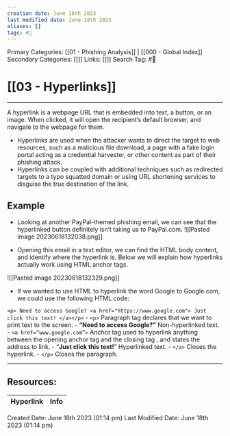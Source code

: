 ```yaml
---
creation date: June 18th 2023
last modified date: June 18th 2023
aliases: []
tags: #📖
---
```


Primary Categories: [[01 - Phishing Analysis]] | [[000 - Global Index]] 
Secondary Categories: [[]] 
Links: [[]] 
Search Tag: #📖  

# [[03 - Hyperlinks]]  
---

A hyperlink is a webpage URL that is embedded into text, a button, or an image. When clicked, it will open the recipient’s default browser, and navigate to the webpage for them.
- Hyperlinks are used when the attacker wants to direct the target to web resources, such as a malicious file download, a page with a fake login portal acting as a credential harvester, or other content as part of their phishing attack. 
- Hyperlinks can be coupled with additional techniques such as redirected targets to a typo squatted domain or using URL shortening services to disguise the true destination of the link.

## Example
- Looking at another PayPal-themed phishing email, we can see that the hyperlinked button definitely isn’t taking us to PayPal.com.
![[Pasted image 20230618132038.png]]

- Opening this email in a text editor, we can find the HTML body content, and identify where the hyperlink is. Below we will explain how hyperlinks actually work using HTML anchor tags.

![[Pasted image 20230618132329.png]]

- If we wanted to use HTML to hyperlink the word Google to Google.com, we could use the following HTML code:

`<p> Need to access Google? <a href="https://www.google.com"> Just click this text! </a></p>`
	- `<p>` Paragraph tag declares that we want to print text to the screen.
	- **“Need to access Google?”** Non-hyperlinked text.
	- `<a href=”www.google.com”>` Anchor tag used to hyperlink anything between the opening anchor tag and the closing tag </a>, and states the address to link.
	- “**Just click this text!**” Hyperlinked text.
	- `</a>` Closes the hyperlink.
	- `</p>` Closes the paragraph.





___

## Resources:

| Hyperlink | Info |
| --------- | ---- |


Created Date: June 18th 2023 (01:14 pm) 
Last Modified Date: June 18th 2023 (01:14 pm)
